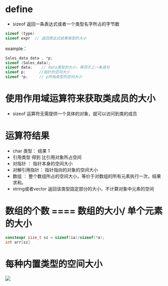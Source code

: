 # define
* sizeof 返回一条表达式或者一个类型名字所占的字节数
```cpp
sizeof (type)
sizeof expr  // 返回表达式结果类型的大小
```

example：

```cpp
Sales_data data , *p;
sizeof (Sales_data);
sizeof data;    // data类型的大小，等同于上一条语句
sizeof p;      //指针的空间大小
sizeof *p;     // p所指类型的空间大小
```

# 使用作用域运算符来获取类成员的大小

* sizeof 运算符无需提供一个具体的对象，就可以访问到类的成员


# 运算符结果

* char 类型： 结果 1
* 引用类型  得到  比引用对象所占空间
* 对指针 ： 指针本身的空间大小
* 对解引用指针： 指针指向的对象的空间大小
* 数组 ： 整个数组所占的空间大小，等价于对数组的所有元素执行一次，结果求和。
* string或者vector  返回该类型固定部分的大小，不计算对象中元素的空间


# 数组的个数  ==== 数组的大小/ 单个元素的大小
```cpp
constexpr size_t sz = sizeof(ia)/sizeof(*a);
int arr[sz]
```

# 每种内置类型的空间大小
![](https://github.com/LiuChuang0059/learn_cpp/blob/master/chapter_4/sizeof%E5%86%85%E7%BD%AE%E7%B1%BB%E5%9E%8B.png)




